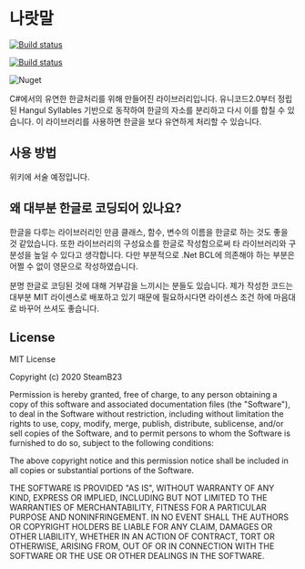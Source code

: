 # 나랏말
[![Build status](https://ci.appveyor.com/api/projects/status/fr92fo37r0saq85n/branch/master?svg=true)](https://ci.appveyor.com/project/steamb23/naratmal/branch/master)

[![Build status](https://ci.appveyor.com/api/projects/status/fr92fo37r0saq85n?svg=true)](https://ci.appveyor.com/project/steamb23/naratmal)

![Nuget](https://img.shields.io/nuget/v/나랏말)

C#에서의 유연한 한글처리를 위해 만들어진 라이브러리입니다. 유니코드2.0부터
정립된 Hangul Syllables 기반으로 동작하여 한글의 자소를 분리하고 다시 이를
합칠 수 있습니다. 이 라이브러리를 사용하면 한글을 보다 유연하게 처리할 수
있습니다.

## 사용 방법
위키에 서술 예정입니다.

## 왜 대부분 한글로 코딩되어 있나요?

한글을 다루는 라이브러리인 만큼 클래스, 함수, 변수의 이름을 한글로 하는 것도
좋을 것 같았습니다. 또한 라이브러리의 구성요소를 한글로 작성함으로써 타
라이브러리와 구분성을 높일 수 있다고 생각합니다. 다만 부분적으로 .Net BCL에
의존해야 하는 부분은 어쩔 수 없이 영문으로 작성하였습니다.

분명 한글로 코딩된 것에 대해 거부감을 느끼시는 분들도 있습니다. 제가 작성한
코드는 대부분 MIT 라이센스로 배포하고 있기 때문에 필요하시다면 라이센스 조건
하에 마음대로 바꾸어 쓰셔도 좋습니다.

## License
MIT License

Copyright (c) 2020 SteamB23

Permission is hereby granted, free of charge, to any person obtaining a copy
of this software and associated documentation files (the "Software"), to deal
in the Software without restriction, including without limitation the rights
to use, copy, modify, merge, publish, distribute, sublicense, and/or sell
copies of the Software, and to permit persons to whom the Software is
furnished to do so, subject to the following conditions:

The above copyright notice and this permission notice shall be included in all
copies or substantial portions of the Software.

THE SOFTWARE IS PROVIDED "AS IS", WITHOUT WARRANTY OF ANY KIND, EXPRESS OR
IMPLIED, INCLUDING BUT NOT LIMITED TO THE WARRANTIES OF MERCHANTABILITY,
FITNESS FOR A PARTICULAR PURPOSE AND NONINFRINGEMENT. IN NO EVENT SHALL THE
AUTHORS OR COPYRIGHT HOLDERS BE LIABLE FOR ANY CLAIM, DAMAGES OR OTHER
LIABILITY, WHETHER IN AN ACTION OF CONTRACT, TORT OR OTHERWISE, ARISING FROM,
OUT OF OR IN CONNECTION WITH THE SOFTWARE OR THE USE OR OTHER DEALINGS IN THE
SOFTWARE.